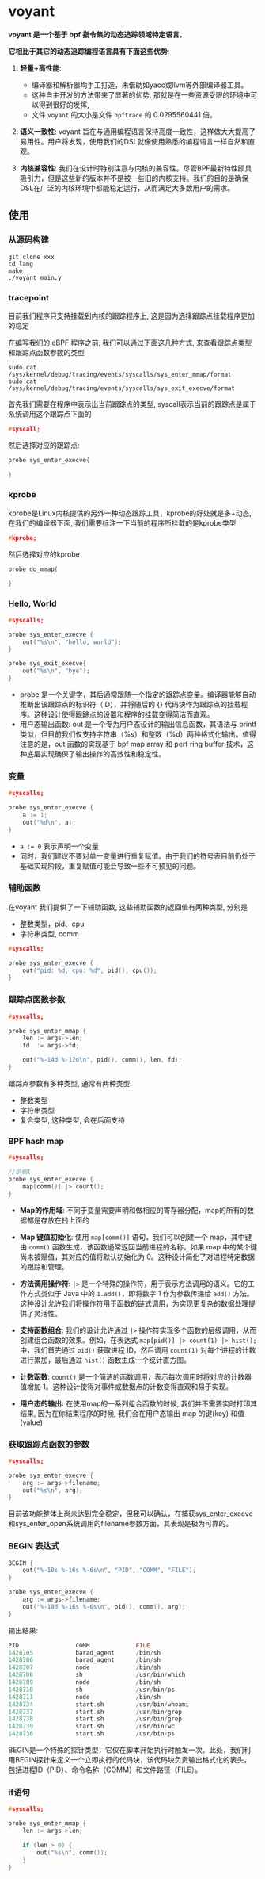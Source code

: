 # voyant

**voyant 是一个基于 bpf 指令集的动态追踪领域特定语言**，

**它相比于其它的动态追踪编程语言具有下面这些优势**:

1. **轻量+高性能**: 
    - 编译器和解析器均手工打造，未借助如yacc或llvm等外部编译器工具。
    - 这种自主开发的方法带来了显著的优势, 那就是在一些资源受限的环境中可以得到很好的发挥,
    - 文件 `voyant` 的大小是文件 `bpftrace` 的 0.0295560441 倍。

2. **语义一致性**: voyant 旨在与通用编程语言保持高度一致性，这样做大大提高了易用性。用户将发现，使用我们的DSL就像使用熟悉的编程语言一样自然和直观。

3. **内核兼容性**: 我们在设计时特别注意与内核的兼容性。尽管BPF最新特性颇具吸引力，但是这些新的版本并不是被一些旧的内核支持。我们的目的是确保DSL在广泛的内核环境中都能稳定运行，从而满足大多数用户的需求。

## 使用

### 从源码构建

```shell
git clone xxx
cd lang
make
./voyant main.y
```

### tracepoint

目前我们程序只支持挂载到内核的跟踪程序上, 这是因为选择跟踪点挂载程序更加的稳定

在编写我们的 eBPF 程序之前, 我们可以通过下面这几种方式, 来查看跟踪点类型和跟踪点函数参数的类型
```shell
sudo cat /sys/kernel/debug/tracing/events/syscalls/sys_enter_mmap/format
sudo cat /sys/kernel/debug/tracing/events/syscalls/sys_exit_execve/format
```

首先我们需要在程序中表示出当前跟踪点的类型, syscall表示当前的跟踪点是属于系统调用这个跟踪点下面的
```cpp
#syscall; 
```

然后选择对应的跟踪点:
```cpp
probe sys_enter_execve{

}
```

### kprobe

kprobe是Linux内核提供的另外一种动态跟踪工具，kprobe的好处就是多+动态, 在我们的编译器下面, 我们需要标注一下当前的程序所挂载的是kprobe类型
```c
#kprobe;
```

然后选择对应的kprobe
```c
probe do_mmap{

}
```


### Hello, World

```c
#syscalls;

probe sys_enter_execve {
    out("%s\n", "hello, world");
}

probe sys_exit_execve{
    out("%s\n", "bye");
}
```
- probe 是一个关键字，其后通常跟随一个指定的跟踪点变量。编译器能够自动推断出该跟踪点的标识符（ID），并将随后的 {} 代码块作为跟踪点的挂载程序。这种设计使得跟踪点的设置和程序的挂载变得简洁而直观。
- 用户态输出函数: out 是一个专为用户态设计的输出信息函数，其语法与 printf 类似，但目前我们仅支持字符串（%s）和整数（%d）两种格式化输出。值得注意的是，out 函数的实现基于 bpf map array 和 perf ring buffer 技术，这种底层实现确保了输出操作的高效性和稳定性。


### 变量

```c
#syscalls;

probe sys_enter_execve {
    a := 1;
    out("%d\n", a);
}
```
- `a := 0` 表示声明一个变量
-  同时，我们建议不要对单一变量进行重复赋值。由于我们的符号表目前仍处于基础实现阶段，重复赋值可能会导致一些不可预见的问题。


### 辅助函数

在voyant 我们提供了一下辅助函数, 这些辅助函数的返回值有两种类型, 分别是
- 整数类型，pid、cpu
- 字符串类型, comm

```c
#syscalls;

probe sys_enter_execve {
    out("pid: %d, cpu: %d", pid(), cpu());
}
```

### 跟踪点函数参数

```c
#syscalls;

probe sys_enter_mmap {
    len := args->len;
    fd  := args->fd;

    out("%-14d %-12d\n", pid(), comm(), len, fd);
}
```

跟踪点参数有多种类型, 通常有两种类型:
- 整数类型
- 字符串类型
- 复合类型, 这种类型, 会在后面支持


### BPF hash map

```c
#syscalls;

//示例1
probe sys_enter_execve {
    map[comm()] |> count();
}
```
- **Map的作用域**: 不同于变量需要声明和做相应的寄存器分配，map的所有的数据都是存放在栈上面的

- **Map 键值初始化**: 使用 `map[comm()]` 语句，我们可以创建一个 map，其中键由 `comm()` 函数生成，该函数通常返回当前进程的名称。如果 map 中的某个键尚未被赋值，其对应的值将默认初始化为 0。这种设计简化了对进程特定数据的跟踪和管理。

- **方法调用操作符**: `|>` 是一个特殊的操作符，用于表示方法调用的语义。它的工作方式类似于 Java 中的 `1.add()`，即将数字 1 作为参数传递给 `add()` 方法。这种设计允许我们将操作符用于函数的链式调用，为实现更复杂的数据处理提供了灵活性。

- **支持函数组合**: 我们的设计允许通过 `|>` 操作符实现多个函数的层级调用，从而创建组合函数的效果。例如，在表达式 `map[pid()] |> count(1) |> hist();` 中，我们首先通过 `pid()` 获取进程 ID，然后调用 `count(1)` 对每个进程的计数进行累加，最后通过 `hist()` 函数生成一个统计直方图。

- **计数函数**: `count()` 是一个简洁的函数调用，表示每次调用时将对应的计数器值增加 1。这种设计使得对事件或数据点的计数变得直观和易于实现。

- **用户态的输出:** 在使用map的一系列组合函数的时候, 我们并不需要实时打印其结果, 因为在你结束程序的时候, 我们会在用户态输出 map 的键(key) 和值(value)

### 获取跟踪点函数的参数

```c
#syscalls;

probe sys_enter_execve {
    arg := args->filename;
    out("%s\n", arg);
}
```
目前该功能整体上尚未达到完全稳定，但我可以确认，在捕获sys_enter_execve和sys_enter_open系统调用的filename参数方面，其表现是极为可靠的。


### BEGIN 表达式

```c
BEGIN {
    out("%-18s %-16s %-6s\n", "PID", "COMM", "FILE");
}

probe sys_enter_execve {
    arg := args->filename;
    out("%-18d %-16s %-6s\n", pid(), comm(), arg);
}
```
输出结果:
```c
PID                COMM             FILE  
1428705            barad_agent      /bin/sh
1428706            barad_agent      /bin/sh
1428707            node             /bin/sh
1428708            sh               /usr/bin/which
1428709            node             /bin/sh
1428710            sh               /usr/bin/ps
1428711            node             /bin/sh
1428734            start.sh         /usr/bin/whoami
1428737            start.sh         /usr/bin/grep
1428738            start.sh         /usr/bin/grep
1428739            start.sh         /usr/bin/wc
1428736            start.sh         /usr/bin/ps
```
BEGIN是一个特殊的探针类型，它仅在脚本开始执行时触发一次。此处，我们利用BEGIN探针来定义一个立即执行的代码块，该代码块负责输出格式化的表头，包括进程ID（PID）、命令名称（COMM）和文件路径（FILE）。

### if语句

```c
#syscalls;

probe sys_enter_mmap {
    len := args->len;

    if (len > 0) {
        out("%s\n", comm());
    }
}
```